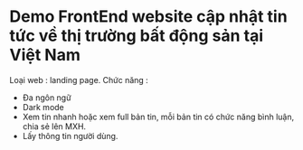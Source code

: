 # Demo FrontEnd website cập nhật tin tức về thị trường bất động sản tại Việt Nam

Loại web : landing page.
Chức năng : 
+ Đa ngôn ngữ
+ Dark mode
+ Xem tin nhanh hoặc xem full bản tin, mỗi bản tin có chức năng bình luận, chia sẻ lên MXH.
+ Lấy thông tin người dùng. 
